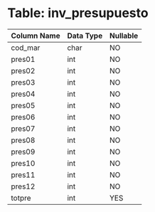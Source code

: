 # Table: inv_presupuesto

| Column Name | Data Type | Nullable |
|-------------|-----------|----------|
| cod_mar | char | NO |
| pres01 | int | NO |
| pres02 | int | NO |
| pres03 | int | NO |
| pres04 | int | NO |
| pres05 | int | NO |
| pres06 | int | NO |
| pres07 | int | NO |
| pres08 | int | NO |
| pres09 | int | NO |
| pres10 | int | NO |
| pres11 | int | NO |
| pres12 | int | NO |
| totpre | int | YES |

